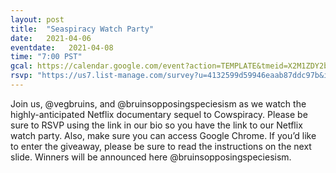 ```yaml
---
layout: post
title:  "Seaspiracy Watch Party"
date:   2021-04-06
eventdate:   2021-04-08
time: "7:00 PST"
gcal: https://calendar.google.com/event?action=TEMPLATE&tmeid=X2M1ZDY2b2E3NXBwNzB0YnE2MWJsMHAzYWI5cGxpdGE2NmRrbWViamZkZ18yMDIxMDQwN1QwMDAwMDBaIHZhcnVuX2l5ZXJAdWNzYi5lZHU&tmsrc=varun_iyer%40ucsb.edu&scp=ALL
rsvp: "https://us7.list-manage.com/survey?u=4132599d59946eaab87ddc97b&id=0253d22866&attribution=false"
---
```

Join us, @vegbruins, and @bruinsopposingspeciesism as we watch the highly-anticipated Netflix documentary sequel to Cowspiracy.
Please be sure to RSVP using the link in our bio so you have the link to our Netflix watch party. Also, make sure you can access Google Chrome. If you’d like to enter the giveaway, please be sure to read the instructions on the next slide. Winners will be announced here @bruinsopposingspeciesism. 
